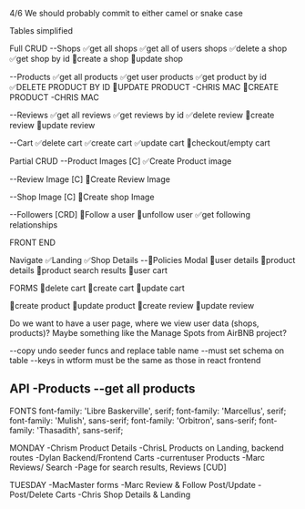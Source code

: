 4/6
We should probably commit to either camel or snake case

Tables simplified

Full CRUD
--Shops
✅get all shops
✅get all of users shops
✅delete a shop
✅get shop by id
🔲create a shop
🔲update shop


--Products
✅get all products
✅get user products
✅get product by id
✅DELETE PRODUCT BY ID
🔲UPDATE PRODUCT -CHRIS MAC
🔲CREATE PRODUCT -CHRIS MAC

--Reviews
✅get all reviews
✅get reviews by id
✅delete review
🔲create review
🔲update review

--Cart
✅delete cart
✅create cart
✅update cart
🔲checkout/empty cart


Partial CRUD
--Product Images [C]
✅Create Product image

--Review Image [C]
🔲Create Review Image

--Shop Image [C]
🔲Create shop Image

--Followers [CRD]
🔲Follow a user
🔲unfollow user
✅get following relationships


FRONT END

Navigate
✅Landing
✅Shop Details
--🔲Policies Modal
🔲user details
🔲product details
🔲product search results
🔲user cart

FORMS
🔲delete cart
🔲create cart
🔲update cart

🔲create product
🔲update product
🔲create review
🔲update review


Do we want to have a user page, where we view user data (shops, products)? Maybe something like the Manage Spots from AirBNB project?

--copy undo seeder funcs and replace table name
--must set schema on table
--keys in wtform must be the same as those in react frontend

API
-Products
--get all products
--

FONTS
font-family: 'Libre Baskerville', serif;
font-family: 'Marcellus', serif;
font-family: 'Mulish', sans-serif;
font-family: 'Orbitron', sans-serif;
font-family: 'Thasadith', sans-serif;

MONDAY
-Chrism Product Details
-ChrisL Products on Landing, backend routes
-Dylan Backend/Frontend Carts -currentuser Products
-Marc Reviews/ Search -Page for search results, Reviews [CUD]

TUESDAY
-MacMaster forms
-Marc Review & Follow Post/Update
-Post/Delete Carts
-Chris Shop Details & Landing
